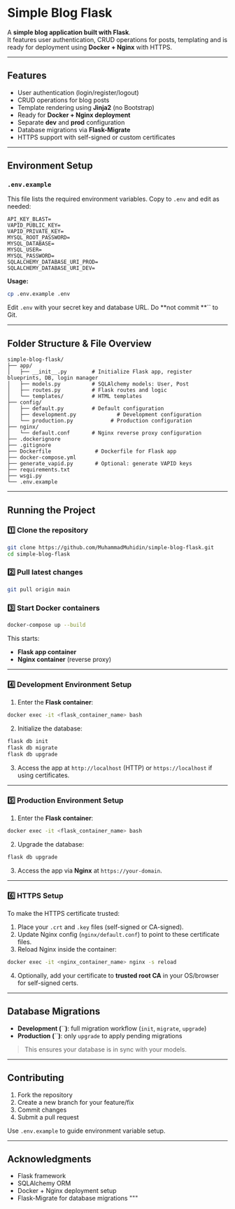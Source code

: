 # Simple Blog Flask

A **simple blog application built with Flask**.\
It features user authentication, CRUD operations for posts, templating and is ready for deployment using **Docker + Nginx** with HTTPS.

---

## Features

- User authentication (login/register/logout)
- CRUD operations for blog posts
- Template rendering using **Jinja2** (no Bootstrap)
- Ready for **Docker + Nginx deployment**
- Separate **dev** and **prod** configuration
- Database migrations via **Flask-Migrate**
- HTTPS support with self-signed or custom certificates

---

## Environment Setup

### `.env.example`

This file lists the required environment variables. Copy to `.env` and edit as needed:

```
API_KEY_BLAST=
VAPID_PUBLIC_KEY=
VAPID_PRIVATE_KEY=
MYSQL_ROOT_PASSWORD=
MYSQL_DATABASE=
MYSQL_USER=
MYSQL_PASSWORD=
SQLALCHEMY_DATABASE_URI_PROD=
SQLALCHEMY_DATABASE_URI_DEV=
```

**Usage:**

```bash
cp .env.example .env
```

Edit `.env` with your secret key and database URL. Do \*\*not commit \*\*\`\` to Git.

---

## Folder Structure & File Overview

```
simple-blog-flask/
├── app/
│   ├── __init__.py        # Initialize Flask app, register blueprints, DB, login manager
│   ├── models.py          # SQLAlchemy models: User, Post
│   ├── routes.py          # Flask routes and logic
│   └── templates/         # HTML templates
├── config/
│   ├── default.py         # Default configuration
│   ├── development.py             # Development configuration
│   └── production.py            # Production configuration
├── nginx/
│   └── default.conf       # Nginx reverse proxy configuration
├── .dockerignore
├── .gitignore
├── Dockerfile              # Dockerfile for Flask app
├── docker-compose.yml
├── generate_vapid.py       # Optional: generate VAPID keys
├── requirements.txt
├── wsgi.py
└── .env.example
```

---

## Running the Project

### 1️⃣ Clone the repository

```bash
git clone https://github.com/MuhammadMuhidin/simple-blog-flask.git
cd simple-blog-flask
```

### 2️⃣ Pull latest changes

```bash
git pull origin main
```

### 3️⃣ Start Docker containers

```bash
docker-compose up --build
```

This starts:

- **Flask app container**
- **Nginx container** (reverse proxy)

---

### 4️⃣ Development Environment Setup

1. Enter the **Flask container**:

```bash
docker exec -it <flask_container_name> bash
```

2. Initialize the database:

```bash
flask db init
flask db migrate
flask db upgrade
```

3. Access the app at `http://localhost` (HTTP) or `https://localhost` if using certificates.

---

### 5️⃣ Production Environment Setup

1. Enter the **Flask container**:

```bash
docker exec -it <flask_container_name> bash
```

2. Upgrade the database:

```bash
flask db upgrade
```

3. Access the app via **Nginx** at `https://your-domain`.

---

### 6️⃣ HTTPS Setup

To make the HTTPS certificate trusted:

1. Place your `.crt` and `.key` files (self-signed or CA-signed).
2. Update Nginx config (`nginx/default.conf`) to point to these certificate files.
3. Reload Nginx inside the container:

```bash
docker exec -it <nginx_container_name> nginx -s reload
```

4. Optionally, add your certificate to **trusted root CA** in your OS/browser for self-signed certs.

---

## Database Migrations

- **Development (**\`\`**)**: full migration workflow (`init`, `migrate`, `upgrade`)
- **Production (**\`\`**)**: only `upgrade` to apply pending migrations

> This ensures your database is in sync with your models.

---

## Contributing

1. Fork the repository
2. Create a new branch for your feature/fix
3. Commit changes
4. Submit a pull request

Use `.env.example` to guide environment variable setup.

---

## Acknowledgments

- Flask framework
- SQLAlchemy ORM
- Docker + Nginx deployment setup
- Flask-Migrate for database migrations """
